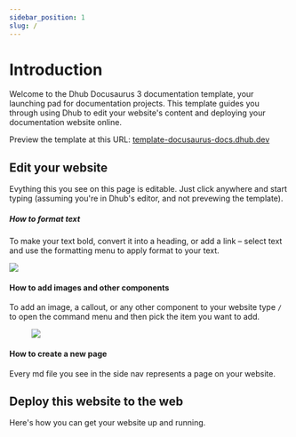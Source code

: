```yaml
---
sidebar_position: 1
slug: /
---
```


# Introduction

Welcome to the Dhub Docusaurus 3 documentation template, your launching pad for documentation projects. This template guides you through using Dhub to edit your website's content and deploying your documentation website online.

Preview the template at this URL: [template-docusaurus-docs.dhub.dev](http://template-docusaurus-docs.dhub.dev)

## Edit your website

Evything this you see on this page is editable. Just click anywhere and start typing (assuming you're in Dhub's editor, and not prevewing the template).

##### **How to format text**

To make your text bold, convert it into a heading, or add a link – select text and use the formatting menu to apply format to your text.

![](/img/formatting-menu.png)

#### **How to add images and other components**

To add an image, a callout, or any other component to your website type `/` to open the command menu and then pick the item you want to add.

<figure style={{textAlign: 'center'}}>
  <img src={require('/img/command-menu.webp').default} />
</figure>

#### **How to create a new page**

Every md file you see in the side nav represents a page on your website.

&#x20;

## Deploy this **website** to the web

Here's how you can get your website up and running.
